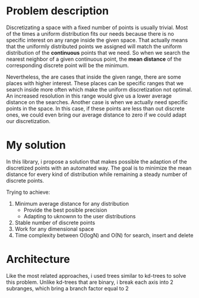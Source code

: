 # Problem description
Discretizating a space with a fixed number of points is usually trivial. Most of the times a uniform distribution fits our needs because there is no specific interest on any range inside the given space. That actually means that the uniformly distributed points we assigned will match the uniform distribution of the **continuous** points that we need. So when we search the nearest neighbor of a given continuous point, the **mean distance** of the corresponding discrete point will be the minimum.

Nevertheless, the are cases that inside the given range, there are some places with higher interest. These places can be specific ranges that we search inside more often which make the uniform discretization not optimal. An increased resolution in this range would give us a lower average distance on the searches. Another case is when we actually need specific points in the space. In this case, if these points are less than out discrete ones, we could even bring our average distance to zero if we could adapt our discretization. 

# My solution
In this library, i propose a solution that makes possible the adaption of the discretized points with an automated way. The goal is to minimize the mean distance for every kind of distribution while remaining a steady number of discrete points.

Trying to achieve:
1.  Minimum average distance for any distribution   
    * Provide the best posible precision
    * Adapting to uknownn to the user distributions 
2.  Stable number of discrete points
3.  Work for any dimensional space
4.  Time complexity between O(logN) and O(N) for search, insert and delete


# Architecture
Like the most related approaches, i used trees similar to kd-trees to solve this problem. Unlike kd-trees that are binary, i break each axis into 2 subranges, which bring a branch factor equal to 2

